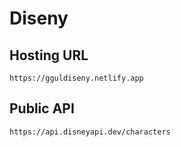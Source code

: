 # Diseny

## Hosting URL
```
https://gguldiseny.netlify.app
```

## Public API
```
https://api.disneyapi.dev/characters
```